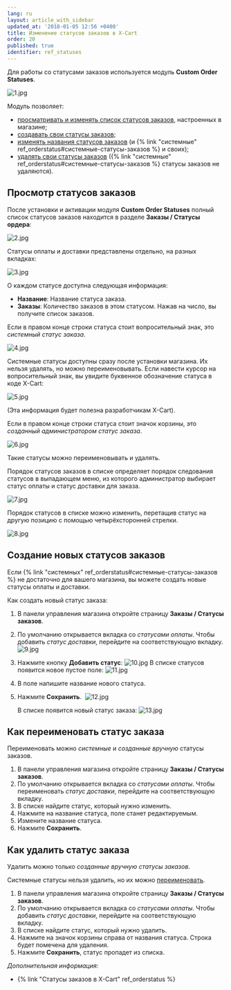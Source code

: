 ```yaml
---
lang: ru
layout: article_with_sidebar
updated_at: '2018-01-05 12:56 +0400'
title: Изменение статусов заказов в X-Cart
order: 20
published: true
identifier: ref_statuses
---
```

Для работы со статусами заказов используется модуль **Custom Order Statuses**.

![1.jpg]({{site.baseurl}}/attachments/ref_statuses/1.jpg)

Модуль позволяет:

*   [просматривать и изменять список статусов заказов](#просмотр-статусов-заказов), настроенных в магазине;
*   [создавать свои статусы заказов](#создание-новых-статусов-заказов);
*   [изменять названия статусов заказов](#как-переименовать-статус-заказа) (и {% link "системные" ref_orderstatus#системные-статусы-заказов %} и своих);
*   [удалять свои статусы заказов](#как-удалить-статус-заказа) ({% link "системные" ref_orderstatus#системные-статусы-заказов %} статусы заказов не удаляются). 

## Просмотр статусов заказов

После установки и активации модуля **Custom Order Statuses** полный список статусов заказов находится в разделе **Заказы / Статусы ордера**:

![2.jpg]({{site.baseurl}}/attachments/ref_statuses/2.jpg)

Статусы оплаты и доставки представлены отдельно, на разных вкладках:

![3.jpg]({{site.baseurl}}/attachments/ref_statuses/3.jpg)

О каждом статусе доступна следующая информация:

*   **Название**: Название статуса заказа.
*   **Заказы**: Количество заказов в этом статусом. Нажав на число, вы получите список заказов.

Если в правом конце строки статуса стоит вопросительный знак, это _системный статус заказа_.

![4.jpg]({{site.baseurl}}/attachments/ref_statuses/4.jpg)

Системные статусы доступны сразу  после установки магазина. Их нельзя удалять, но можно переименовывать. Если навести курсор на вопросительный знак, вы увидите буквенное обозначение статуса в коде X-Cart:

![5.jpg]({{site.baseurl}}/attachments/ref_statuses/5.jpg)

(Эта информация будет полезна разработчикам X-Cart).

Если в правом конце строки статуса стоит значок корзины, это _созданный администратором статус заказа_.

![6.jpg]({{site.baseurl}}/attachments/ref_statuses/6.jpg)

Такие статусы можно переименовывать и удалять.

Порядок статусов заказов в списке определяет порядок следования статусов в выпадающем меню, из которого администратор выбирает статус оплаты и статус доставки для заказа.

![7.jpg]({{site.baseurl}}/attachments/ref_statuses/7.jpg)

Порядок статусов в списке можно изменить, перетащив статус на другую позицию с помощью четырёхсторонней стрелки.

![8.jpg]({{site.baseurl}}/attachments/ref_statuses/8.jpg)

## Создание новых статусов заказов

Если {% link "системных" ref_orderstatus#системные-статусы-заказов %} не достаточно для вашего магазина, вы можете создать новые статусы оплаты и доставки. 

Как создать новый статус заказа:

1.  В панели управления магазина откройте страницу **Заказы / Статусы заказов**. 
2.  По умолчанию открывается вкладка со _статусами оплаты_. Чтобы добавить _статус доставки_, перейдите на соответствующую вкладку. 
    ![9.jpg]({{site.baseurl}}/attachments/ref_statuses/9.jpg)
3.  Нажмите кнопку **Добавить статус**:
    ![10.jpg]({{site.baseurl}}/attachments/ref_statuses/10.jpg)
    В списке статусов появится новое пустое поле:
    ![11.jpg]({{site.baseurl}}/attachments/ref_statuses/11.jpg)

4.  В поле напишите название нового статуса.

5.  Нажмите **Сохранить**. 
    ![12.jpg]({{site.baseurl}}/attachments/ref_statuses/12.jpg)

    В списке появится новый статус заказа:
    ![13.jpg]({{site.baseurl}}/attachments/ref_statuses/13.jpg)


## Как переименовать статус заказа

Переименовать можно _системные_ и _созданные вручную_ статусы заказов.

1.  В панели управления магазина откройте страницу **Заказы / Статусы заказов**. 
2.  По умолчанию открывается вкладка со _статусами оплаты_. Чтобы переименовать _статус доставки_, перейдите на соответствующую вкладку. 
3.  В списке найдите статус, который нужно изменить. 
4.  Нажмите на название статуса, поле станет редактируемым.
5.  Измените название статуса.
6.  Нажмите **Сохранить**.
    
## Как удалить статус заказа

Удалить можно только _созданные вручную статусы заказов_. 

Системные статусы нельзя удалить, но их можно [переименовать](#как-переименовать-статус-заказа).

1.  В панели управления магазина откройте страницу **Заказы / Статусы заказов**. 
2.  По умолчанию открывается вкладка со _статусами оплаты_. Чтобы добавить _статус доставки_, перейдите на соответствующую вкладку.  
3.  В списке найдите статус, который нужно удалить.
4.  Нажмите на значок корзины справа от названия статуса. Строка будет помечена для удаления.
5.  Нажмите **Сохранить**, статус пропадет из списка.

_Дополнительная информация:_

*   {% link "Статусы заказов в X-Cart" ref_orderstatus %}
